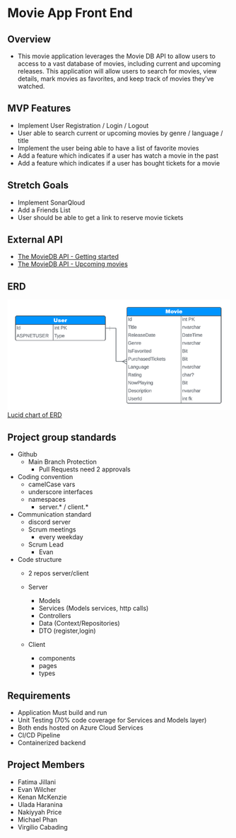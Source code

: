 # Movie App Front End

## Overview

- This movie application leverages the Movie DB API to allow users to access to a vast database of movies, including current and upcoming releases.  This application will allow users to search for movies, view details, mark movies as favorites, and keep track of movies they've watched.

## MVP Features

- Implement User Registration / Login / Logout
- User able to search current or upcoming movies by genre / language / title
- Implement the user being able to have a list of favorite movies
- Add a feature which indicates if a user has watch a movie in the past
- Add a feature which indicates if a user has bought tickets for a movie

## Stretch Goals

- Implement SonarQloud
- Add a Friends List
- User should be able to get a link to reserve movie tickets

## External API

- [The MovieDB API - Getting started](https://developer.themoviedb.org/reference/intro/getting-started)
- [The MovieDB API - Upcoming movies](https://developer.themoviedb.org/reference/movie-upcoming-list)


## ERD

![ERD](./ERD-v240510.png)
[Lucid chart of ERD](https://lucid.app/lucidchart/cd5040eb-388e-47f5-9d0e-6f058d5414e4/edit?view_items=tSIAFGnDPSlT&invitationId=inv_018cbaa0-cd31-415c-8c03-4833790897fb)

## Project group standards

- Github
    - Main Branch Protection
        - Pull Requests need 2 approvals
- Coding convention
    - camelCase vars
    - underscore interfaces
    - namespaces
        - server.* / client.*
- Communication standard
    - discord server
    - Scrum meetings
        - every weekday
    - Scrum Lead
        - Evan
- Code structure
    - 2 repos server/client
    - Server
        - Models
        - Services (Models services, http calls)
        - Controllers
        - Data (Context/Repositories)
        - DTO (register,login)

    - Client
        - components
        - pages
        - types

## Requirements
- Application Must build and run
- Unit Testing (70% code coverage for Services and Models layer)
- Both ends hosted on Azure Cloud Services
- CI/CD Pipeline 
- Containerized backend

## Project Members

- Fatima Jillani
- Evan Wilcher
- Kenan McKenzie
- Ulada Haranina
- Nakiyyah Price
- Michael Phan
- Virgilio Cabading
